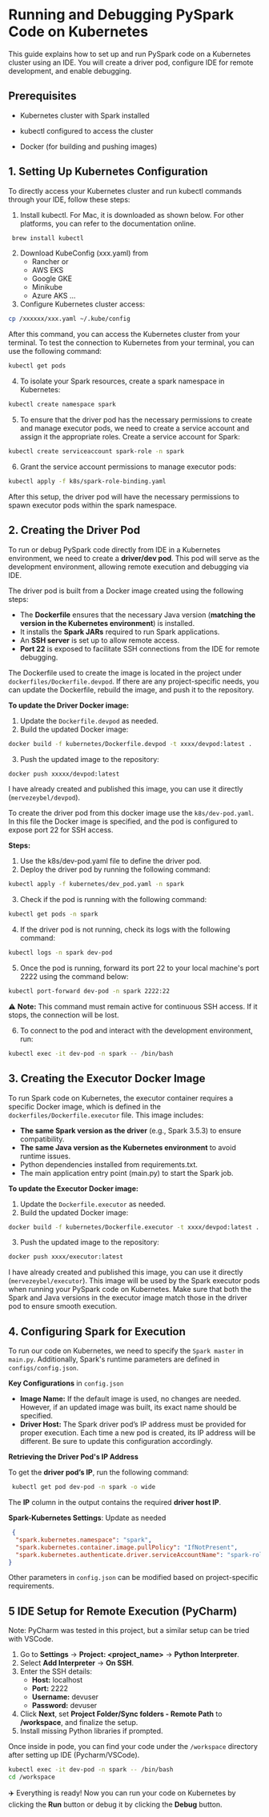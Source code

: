 # Running and Debugging PySpark Code on Kubernetes

This guide explains how to set up and run PySpark code on a Kubernetes cluster using an IDE. You will create a driver pod, configure IDE for remote development, and enable debugging.

## Prerequisites

- Kubernetes cluster with Spark installed

- kubectl configured to access the cluster

- Docker (for building and pushing images)

## 1. Setting Up Kubernetes Configuration
To directly access your Kubernetes cluster and run kubectl commands through your IDE, follow these steps:
1. Install kubectl. For Mac, it is downloaded as shown below. For other platforms, you can refer to the documentation online.
```bash
 brew install kubectl
```

2. Download KubeConfig (xxx.yaml) from 
   - Rancher or
   - AWS EKS
   - Google GKE
   - Minikube
   - Azure AKS ...
3. Configure Kubernetes cluster access:
```bash
cp /xxxxxx/xxx.yaml ~/.kube/config
```
After this command, you can access the Kubernetes cluster from your terminal. To test the connection to Kubernetes from your terminal, you can use the following command:
```bash
kubectl get pods
```
4. To isolate your Spark resources, create a spark namespace in Kubernetes:
```bash
kubectl create namespace spark
```
5. To ensure that the driver pod has the necessary permissions to create and manage executor pods, we need to create a service account and assign it the appropriate roles.
Create a service account for Spark:

```bash
kubectl create serviceaccount spark-role -n spark
```
6. Grant the service account permissions to manage executor pods:
```bash
kubectl apply -f k8s/spark-role-binding.yaml
```
After this setup, the driver pod will have the necessary permissions to spawn executor pods within the spark namespace.

##  2. Creating the Driver Pod

To run or debug PySpark code directly from IDE in a Kubernetes environment, we need to create a **driver/dev pod**. This pod will serve as the development environment, allowing remote execution and debugging via IDE.

The driver pod is built from a Docker image created using the following steps:

- The **Dockerfile** ensures that the necessary Java version (**matching the version in the Kubernetes environment**) is installed.
- It installs the **Spark JARs** required to run Spark applications.
- An **SSH server** is set up to allow remote access.
- **Port 22** is exposed to facilitate SSH connections from the IDE for remote debugging.

The Dockerfile used to create the image is located in the project under ```dockerfiles/Dockerfile.devpod```. If there are any project-specific needs, you can update the Dockerfile, rebuild the image, and push it to the repository.

**To update the Driver Docker image:**
1. Update the `Dockerfile.devpod` as needed.
2. Build the updated Docker image:
```bash 
docker build -f kubernetes/Dockerfile.devpod -t xxxx/devpod:latest .
```
3. Push the updated image to the repository:
```bash 
docker push xxxxx/devpod:latest
```
I have already created and published this image, you can use it directly (`mervezeybel/devpod`).

To create the driver pod from this docker image use the `k8s/dev-pod.yaml`. In this file  the Docker image is specified, and the pod is configured to expose port 22 for SSH access.

**Steps:**
1. Use the k8s/dev-pod.yaml file to define the driver pod.
2. Deploy the driver pod by running the following command:
```bash 
kubectl apply -f kubernetes/dev_pod.yaml -n spark
```
3. Check if the pod is running with the following command:
```bash 
kubectl get pods -n spark
```
4. If the driver pod is not running, check its logs with the following command:
```bash 
kubectl logs -n spark dev-pod
```
5. Once the pod is running, forward its port 22 to your local machine's port 2222 using the command below:
```bash 
kubectl port-forward dev-pod -n spark 2222:22
```

⚠️ **Note:** This command must remain active for continuous SSH access. If it stops, the connection will be lost.

6. To connect to the pod and interact with the development environment, run:
```bash 
kubectl exec -it dev-pod -n spark -- /bin/bash
```

## 3. Creating the Executor Docker Image

To run Spark code on Kubernetes, the executor container requires a specific Docker image, which is defined in the `dockerfiles/Dockerfile.executor` file. This image includes:

- **The same Spark version as the driver** (e.g., Spark 3.5.3) to ensure compatibility.
- **The same Java version as the Kubernetes environment** to avoid runtime issues.
- Python dependencies installed from requirements.txt.
- The main application entry point (main.py) to start the Spark job.

**To update the Executor Docker image:**
1. Update the `Dockerfile.executor` as needed.
2. Build the updated Docker image:
```bash 
docker build -f kubernetes/Dockerfile.executor -t xxxx/devpod:latest .
```
3. Push the updated image to the repository:
```bash 
docker push xxxx/executor:latest
```
I have already created and published this image, you can use it directly (`mervezeybel/executor`). 
This image will be used by the Spark executor pods when running your PySpark code on Kubernetes. Make sure that both the Spark and Java versions in the executor image match those in the driver pod to ensure smooth execution.

## 4. Configuring Spark for Execution

To run our code on Kubernetes, we need to specify the `Spark master` in `main.py`. Additionally, Spark's runtime parameters are defined in `configs/config.json`.

**Key Configurations** in `config.json`
- **Image Name:** If the default image is used, no changes are needed. However, if an updated image was built, its exact name should be specified.
- **Driver Host:** The Spark driver pod’s IP address must be provided for proper execution. Each time a new pod is created, its IP address will be different. Be sure to update this configuration accordingly.

**Retrieving the Driver Pod's IP Address**

   To get the **driver pod’s IP**, run the following command:
   ```bash 
    kubectl get pod dev-pod -n spark -o wide
   ```
   The **IP** column in the output contains the required **driver host IP**.
   
**Spark-Kubernetes Settings**: Update as needed
```json
 {
  "spark.kubernetes.namespace": "spark",
  "spark.kubernetes.container.image.pullPolicy": "IfNotPresent",
  "spark.kubernetes.authenticate.driver.serviceAccountName": "spark-role"
}
```
Other parameters in `config.json` can be modified based on project-specific requirements.

   ## 5 IDE Setup for Remote Execution (PyCharm)

Note: PyCharm was tested in this project, but a similar setup can be tried with VSCode.


1. Go to **Settings** → **Project: <project_name>** → **Python Interpreter**.
2. Select **Add Interpreter** → **On SSH**.
3. Enter the SSH details:
   - **Host:** localhost
   - **Port:** 2222
   - **Username:** devuser
   - **Password:** devuser
4. Click **Next**, set **Project Folder/Sync folders - Remote Path** to **/workspace**, and finalize the setup.
5. Install missing Python libraries if prompted.

Once inside in pode, you can find your code under the `/workspace` directory after setting up IDE (Pycharm/VSCode).
```bash 
kubectl exec -it dev-pod -n spark -- /bin/bash
cd /workspace
```
✈️ Everything is ready! Now you can run your code on Kubernetes by clicking the **Run** button or debug it by clicking the **Debug** button.
